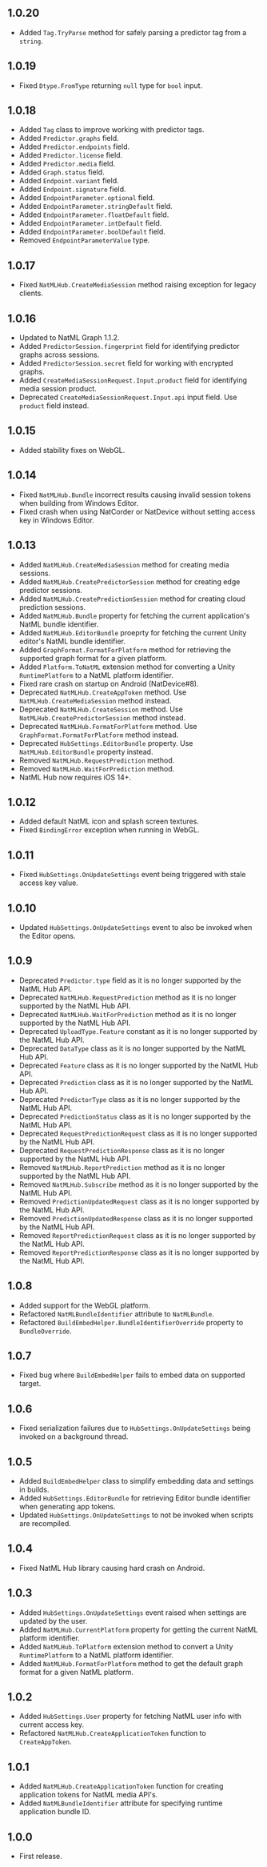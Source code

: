 ## 1.0.20
+ Added `Tag.TryParse` method for safely parsing a predictor tag from a `string`.

## 1.0.19
+ Fixed `Dtype.FromType` returning `null` type for `bool` input.

## 1.0.18
+ Added `Tag` class to improve working with predictor tags.
+ Added `Predictor.graphs` field.
+ Added `Predictor.endpoints` field.
+ Added `Predictor.license` field.
+ Added `Predictor.media` field.
+ Added `Graph.status` field.
+ Added `Endpoint.variant` field.
+ Added `Endpoint.signature` field.
+ Added `EndpointParameter.optional` field.
+ Added `EndpointParameter.stringDefault` field.
+ Added `EndpointParameter.floatDefault` field.
+ Added `EndpointParameter.intDefault` field.
+ Added `EndpointParameter.boolDefault` field.
+ Removed `EndpointParameterValue` type.

## 1.0.17
+ Fixed `NatMLHub.CreateMediaSession` method raising exception for legacy clients.

## 1.0.16
+ Updated to NatML Graph 1.1.2.
+ Added `PredictorSession.fingerprint` field for identifying predictor graphs across sessions.
+ Added `PredictorSession.secret` field for working with encrypted graphs.
+ Added `CreateMediaSessionRequest.Input.product` field for identifying media session product.
+ Deprecated `CreateMediaSessionRequest.Input.api` input field. Use `product` field instead.

## 1.0.15
+ Added stability fixes on WebGL.

## 1.0.14
+ Fixed `NatMLHub.Bundle` incorrect results causing invalid session tokens when building from Windows Editor.
+ Fixed crash when using NatCorder or NatDevice without setting access key in Windows Editor.

## 1.0.13
+ Added `NatMLHub.CreateMediaSession` method for creating media sessions.
+ Added `NatMLHub.CreatePredictorSession` method for creating edge predictor sessions.
+ Added `NatMLHub.CreatePredictionSession` method for creating cloud prediction sessions.
+ Added `NatMLHub.Bundle` property for fetching the current application's NatML bundle identifier.
+ Added `NatMLHub.EditorBundle` proeprty for fetching the current Unity editor's NatML bundle identifier.
+ Added `GraphFormat.FormatForPlatform` method for retrieving the supported graph format for a given platform.
+ Added `Platform.ToNatML` extension method for converting a Unity `RuntimePlatform` to a NatML platform identifier.
+ Fixed rare crash on startup on Android (NatDevice#8).
+ Deprecated `NatMLHub.CreateAppToken` method. Use `NatMLHub.CreateMediaSession` method instead.
+ Deprecated `NatMLHub.CreateSession` method. Use `NatMLHub.CreatePredictorSession` method instead.
+ Deprecated `NatMLHub.FormatForPlatform` method. Use `GraphFormat.FormatForPlatform` method instead.
+ Deprecated `HubSettings.EditorBundle` property. Use `NatMLHub.EditorBundle` property instead.
+ Removed `NatMLHub.RequestPrediction` method.
+ Removed `NatMLHub.WaitForPrediction` method.
+ NatML Hub now requires iOS 14+.

## 1.0.12
+ Added default NatML icon and splash screen textures.
+ Fixed `BindingError` exception when running in WebGL.

## 1.0.11
+ Fixed `HubSettings.OnUpdateSettings` event being triggered with stale access key value.

## 1.0.10
+ Updated `HubSettings.OnUpdateSettings` event to also be invoked when the Editor opens.

## 1.0.9
+ Deprecated `Predictor.type` field as it is no longer supported by the NatML Hub API.
+ Deprecated `NatMLHub.RequestPrediction` method as it is no longer supported by the NatML Hub API.
+ Deprecated `NatMLHub.WaitForPrediction` method as it is no longer supported by the NatML Hub API.
+ Deprecated `UploadType.Feature` constant as it is no longer supported by the NatML Hub API.
+ Deprecated `DataType` class as it is no longer supported by the NatML Hub API.
+ Deprecated `Feature` class as it is no longer supported by the NatML Hub API.
+ Deprecated `Prediction` class as it is no longer supported by the NatML Hub API.
+ Deprecated `PredictorType` class as it is no longer supported by the NatML Hub API.
+ Deprecated `PredictionStatus` class as it is no longer supported by the NatML Hub API.
+ Deprecated `RequestPredictionRequest` class as it is no longer supported by the NatML Hub API.
+ Deprecated `RequestPredictionResponse` class as it is no longer supported by the NatML Hub API.
+ Removed `NatMLHub.ReportPrediction` method as it is no longer supported by the NatML Hub API.
+ Removed `NatMLHub.Subscribe` method as it is no longer supported by the NatML Hub API.
+ Removed `PredictionUpdatedRequest` class as it is no longer supported by the NatML Hub API.
+ Removed `PredictionUpdatedResponse` class as it is no longer supported by the NatML Hub API.
+ Removed `ReportPredictionRequest` class as it is no longer supported by the NatML Hub API.
+ Removed `ReportPredictionResponse` class as it is no longer supported by the NatML Hub API.

## 1.0.8
+ Added support for the WebGL platform.
+ Refactored `NatMLBundleIdentifier` attribute to `NatMLBundle`.
+ Refactored `BuildEmbedHelper.BundleIdentifierOverride` property to `BundleOverride`.

## 1.0.7
+ Fixed bug where `BuildEmbedHelper` fails to embed data on supported target.

## 1.0.6
+ Fixed serialization failures due to `HubSettings.OnUpdateSettings` being invoked on a background thread.

## 1.0.5
+ Added `BuildEmbedHelper` class to simplify embedding data and settings in builds.
+ Added `HubSettings.EditorBundle` for retrieving Editor bundle identifier when generating app tokens.
+ Updated `HubSettings.OnUpdateSettings` to not be invoked when scripts are recompiled.

## 1.0.4
+ Fixed NatML Hub library causing hard crash on Android.

## 1.0.3
+ Added `HubSettings.OnUpdateSettings` event raised when settings are updated by the user.
+ Added `NatMLHub.CurrentPlatform` property for getting the current NatML platform identifier.
+ Added `NatMLHub.ToPlatform` extension method to convert a Unity `RuntimePlatform` to a NatML platform identifier.
+ Added `NatMLHub.FormatForPlatform` method to get the default graph format for a given NatML platform.

## 1.0.2
+ Added `HubSettings.User` property for fetching NatML user info with current access key.
+ Refactored `NatMLHub.CreateApplicationToken` function to `CreateAppToken`.

## 1.0.1
+ Added `NatMLHub.CreateApplicationToken` function for creating application tokens for NatML media API's.
+ Added `NatMLBundleIdentifier` attribute for specifying runtime application bundle ID.

## 1.0.0
+ First release.